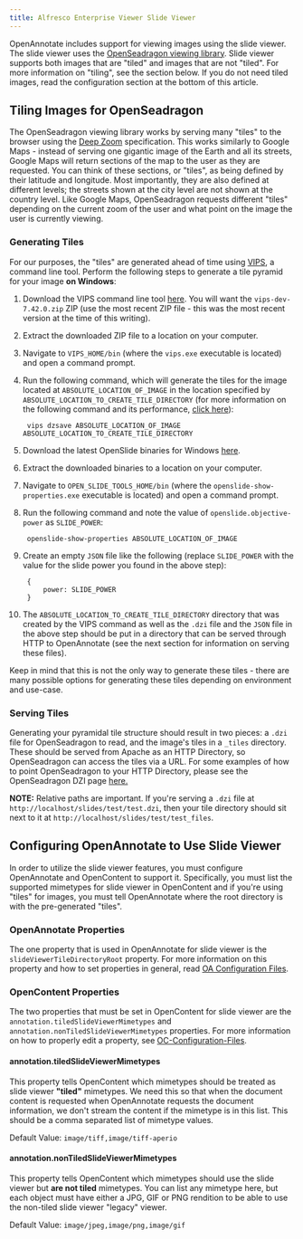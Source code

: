 ```yaml
---
title: Alfresco Enterprise Viewer Slide Viewer
---
```


OpenAnnotate includes support for viewing images using the slide viewer. The slide viewer uses the [OpenSeadragon viewing library](https://openseadragon.github.io/). Slide viewer supports both images that are "tiled" and images that are not "tiled". For more information on "tiling", see the section below. If you do not need tiled images, read the configuration section at the bottom of this article.

## Tiling Images for OpenSeadragon

The OpenSeadragon viewing library works by serving many "tiles" to the browser using the [Deep Zoom](http://en.wikipedia.org/wiki/Deep_Zoom) specification. This works similarly to Google Maps - instead of serving one gigantic image of the Earth and all its streets, Google Maps will return sections of the map to the user as they are requested. You can think of these sections, or "tiles", as being defined by their latitude and longitude. Most importantly, they are also defined at different levels; the streets shown at the city level are not shown at the country level. Like Google Maps, OpenSeadragon requests different "tiles" depending on the current zoom of the user and what point on the image the user is currently viewing.

### Generating Tiles

For our purposes, the "tiles" are generated ahead of time using [VIPS](http://www.vips.ecs.soton.ac.uk/index.php?title=VIPS), a command line tool. Perform the following steps to generate a tile pyramid for your image **on Windows**:

1. Download the VIPS command line tool [here](http://www.vips.ecs.soton.ac.uk/supported/current/win32/). You will want the `vips-dev-7.42.0.zip` ZIP (use the most recent ZIP file - this was the most recent version at the time of this writing).
1. Extract the downloaded ZIP file to a location on your computer.
1. Navigate to `VIPS_HOME/bin` (where the `vips.exe` executable is located) and open a command prompt.
1. Run the following command, which will generate the tiles for the image located at `ABSOLUTE_LOCATION_OF_IMAGE` in the location specified by `ABSOLUTE_LOCATION_TO_CREATE_TILE_DIRECTORY` (for more information on the following command and its performance, [click here](http://libvips.blogspot.com/2013/03/making-deepzoom-zoomify-and-google-maps.html)):

        vips dzsave ABSOLUTE_LOCATION_OF_IMAGE ABSOLUTE_LOCATION_TO_CREATE_TILE_DIRECTORY

1. Download the latest OpenSlide binaries for Windows [here](http://openslide.org/download/).
1. Extract the downloaded binaries to a location on your computer.
1. Navigate to `OPEN_SLIDE_TOOLS_HOME/bin` (where the `openslide-show-properties.exe` executable is located) and open a command prompt.
1. Run the following command and note the value of `openslide.objective-power` as `SLIDE_POWER`:

        openslide-show-properties ABSOLUTE_LOCATION_OF_IMAGE

1. Create an empty `JSON` file like the following (replace `SLIDE_POWER` with the value for the slide power you found in the above step):

        {
            power: SLIDE_POWER
        }

1. The `ABSOLUTE_LOCATION_TO_CREATE_TILE_DIRECTORY` directory that was created by the VIPS command as well as the `.dzi` file and the `JSON` file in the above step should be put in a directory that can be served through HTTP to OpenAnnotate (see the next section for information on serving these files).

Keep in mind that this is not the only way to generate these tiles - there are many possible options for generating these tiles depending on environment and use-case.

### Serving Tiles

Generating your pyramidal tile structure should result in two pieces: a `.dzi` file for OpenSeadragon to read, and the  image's tiles in a `_tiles` directory. These should be served from Apache as an HTTP Directory, so OpenSeadragon can access the tiles via a URL. For some examples of how to point OpenSeadragon to your HTTP Directory, please see the OpenSeadragon DZI page [here.](https://openseadragon.github.io/examples/tilesource-dzi/)

**NOTE:** Relative paths are important. If you're serving a `.dzi` file at `http://localhost/slides/test/test.dzi`, then your tile directory should sit next to it at `http://localhost/slides/test/test_files`.

## Configuring OpenAnnotate to Use Slide Viewer

In order to utilize the slide viewer features, you must configure OpenAnnotate and OpenContent to support it. Specifically, you must list the supported mimetypes for slide viewer in OpenContent and if you're using "tiles" for images, you must tell OpenAnnotate where the root directory is with the pre-generated "tiles".

### OpenAnnotate Properties

The one property that is used in OpenAnnotate for slide viewer is the `slideViewerTileDirectoryRoot` property. For more information on this property and how to set properties in general, read [OA Configuration Files](https://github.com/tsgrp/OpenAnnotate/wiki/OA-Configuration-Files).

### OpenContent Properties

The two properties that must be set in OpenContent for slide viewer are the `annotation.tiledSlideViewerMimetypes` and `annotation.nonTiledSlideViewerMimetypes` properties. For more information on how to properly edit a property, see [OC-Configuration-Files](https://github.com/tsgrp/OpenContent/wiki/OC-Configuration-Files).

#### annotation.tiledSlideViewerMimetypes

This property tells OpenContent which mimetypes should be treated as slide viewer **"tiled"** mimetypes. We need this so that when the document content is requested when OpenAnnotate requests the document information, we don't stream the content if the mimetype is in this list. This should be a comma separated list of mimetype values.

Default Value: `image/tiff,image/tiff-aperio`

#### annotation.nonTiledSlideViewerMimetypes

This property tells OpenContent which mimetypes should use the slide viewer but **are not tiled** mimetypes. You can list any mimetype here, but each object must have either a JPG, GIF or PNG rendition to be able to use the non-tiled slide viewer "legacy" viewer.

Default Value: `image/jpeg,image/png,image/gif`
